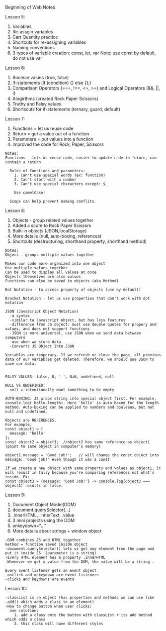 Beginning of Web Notes

Lesson 5: 
1. Variables
2. Re-assgin variables 
3. Cart Quantity practice
4. Shortcuts for re-assigning variables
5. Naming conventions
6. 3 types of variable creation: const, let, var 
Note: use const by default, do not use var 

Lesson 6: 
1. Boolean values (true, false)
2. If-statements      (if (condition) {} else {};)
3. Comparison Operators (===, !==, <=, >=) and Logical Operators (&&, ||, !)
4. Alogirthms (created Rock Paper Scissors)
5. Truthy and Falsy values
6. Shortscuts for if-statements (ternary, guard, default)

Lesson 7:
  1. Functions = let us reuse code
  2. Return = get a value out of a function 
  3. Parameters = put values into a function
  4. Improved the code for Rock, Paper, Scissors 

    Notes: 
    Functions - lets us reuse code, easier to update code in future, can contain a return 

      Rules of functions and parameters: 
        1. Can't use special words (ex: function)
        2. Can't start with a number
        3. Can't use special characters except: $_

        Use camelCase!

      Scope can help prevent naming conflits. 

Lesson 8:
  1. Objects - group related values together
  2. Added a score to Rock Paper Scissors 
  3. Built-in objects (JSON,localStorage)
  4. More details (null, auto-boxing, references)
  5. Shortcuts (destructuring, shorthand property, shorthand method)

    Notes: 
    Object - groups multiple values together 
  
    Makes our code more organized into one object 
    Use multiple values together 
    Can be used to display all values at once 
    Objects themselves are also values 
    Functions can also be saved in objects (aka Method)

    Dot Notation - to access property of objects (use by default)

    Bracket Notation - let us use properties that don't work with dot notation

    JSON (JavaScript Object Notation)
      -a syntax
      -similar to Javascript object, but has less features
      -difference from JS object: must use double quotes for propery and values, and does not support functions 
      -JSON is more universal, use JSON when we send data between computers 
      -use when we store data 
      -Converts JS Object into JSON 

    Variables are temporary. If we refresh or close the page, all previous data of our variables get deleted. Therefore, we should use JSON to save our data.


    FALSY VALUES: false, 0, ' ', NaN, undefined, null

    NULL VS UNDEFINED:
      null = intentionally want something to be empty 

    AUTO-BOXING: JS wraps string into special object first. For example, console.log('hello.length). Here 'hello' is auto boxed for the length method. Auto-boxing can be applied to numbers and booleans, but not null and undefined.  

    Objects are REFERENCES. 
    For example, 
    const object1 = {
      message: 'hello'
    }; 
    const object2 = object1;  //object2 has same reference as object1 (point to same object in computer's memory)

    object1.message = 'Good job!';   // will change the const object into message: 'Good job!' even though it was a const 

    If we create a new object with same property and values as object1, it will result in falsy because you're comparing references not what's inside. Ex:
    const object3 = {message: 'Good Job!'} -> console.log(object3 === object1) results in false. 

Lesson 9:
  1. Document Object Model(DOM)
  2. document.querySelector(...)
  3. .innerHTML, .innerText, .value
  4. 3 mini projects using the DOM
  5. onkeydown="..."
  6. More details about strings + window object 


    -DOM combines JS and HTML together 
    method = function saved inside object
    -document.querySelector() lets us get any element from the page and put it inside JS  (parameter is a string)
    -Every HTML element has a property .innerHTML
    -Whenever we get a value from the DOM, the value will be a string .
    
    Every event listener gets an event object 
    -onclick and onkeydown are event listeners 
    -clicks and keydowns are events 

Lesson 10: 
  
    -classList is an object (has properties and methods we can use like .add() which adds a class to an element)
    -How to change button when user clicks:
      one solution:
        1. add a class onto the button with classList + its add method which adds a class 
        2. this class will have different styles
    